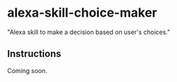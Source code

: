 # alexa-skill-choice-maker
"Alexa skill to make a decision based on user's choices."

## Instructions
Coming soon.
